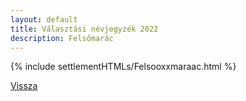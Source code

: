 ```yaml
---
layout: default
title: Választási névjegyzék 2022
description: Felsőmarác
---
```


{% include settlementHTMLs/Felsooxxmaraac.html %}

[Vissza](../)